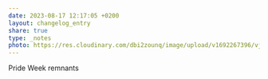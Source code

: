 ```yaml
---
date: 2023-08-17 12:17:05 +0200
layout: changelog_entry
share: true
type: _notes
photo: https://res.cloudinary.com/dbi2zounq/image/upload/v1692267396/vjz44eliyz9loikhh7ub.jpg
---
```

Pride Week remnants
